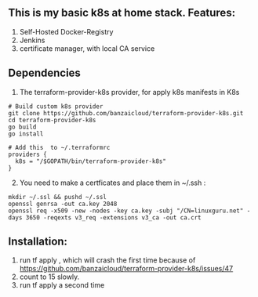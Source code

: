 
## This is my basic k8s at home stack. Features:

1. Self-Hosted Docker-Registry
2. Jenkins
3. certificate manager, with local CA service

## Dependencies

1. The terraform-provider-k8s provider, for apply k8s manifests in K8s
```
# Build custom k8s provider
git clone https://github.com/banzaicloud/terraform-provider-k8s.git
cd terraform-provider-k8s
go build
go install

# Add this  to ~/.terraformrc
providers {
  k8s = "/$GOPATH/bin/terraform-provider-k8s"
}

```

2. You need to make a certficates and place them in ~/.ssh :
```
mkdir ~/.ssl && pushd ~/.ssl
openssl genrsa -out ca.key 2048
openssl req -x509 -new -nodes -key ca.key -subj "/CN=linuxguru.net" -days 3650 -reqexts v3_req -extensions v3_ca -out ca.crt
```

## Installation:

1. run tf apply , which will crash the first time because of
   https://github.com/banzaicloud/terraform-provider-k8s/issues/47
2. count to 15 slowly.
3. run tf apply a second time

